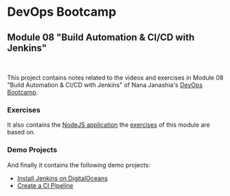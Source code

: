 # DevOps Bootcamp
## Module 08 "Build Automation & CI/CD with Jenkins"
<br />

This project contains notes related to the videos and exercises in Module 08 "Build Automation & CI/CD with Jenkins" of Nana Janashia's [DevOps Bootcamp](https://www.techworld-with-nana.com/devops-bootcamp).

### Exercises
It also contains the [NodeJS application](./node-project/) the [exercises](./Exercises.md) of this module are based on.

### Demo Projects
And finally it contains the following demo projects:
- [Install Jenkins on DigitalOceans](./demo-projects/1-install-jenkins/)
- [Create a CI Pipeline](./demo-projects/2-create-ci-pipeline/)

